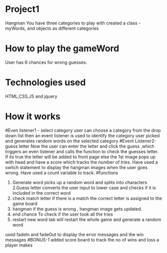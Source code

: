 # Project1
Hangman
You have three categories to play with
created a class - myWords, and objects as different categories
# How to play the gameWord
User has 6 chances for wrong guesses.
# Technologies used
HTML,CSS,JS and jquery
# How it works
#Even listener1 - select category
user can choose a category from the drop down list
then an event listener is used to identify the category user picked and generates random words on the selected category
#Event Listener2-guess letter
Now the user can enter the letter and click the guess ,which triggers an even listener and calls the function to check the guesses letter.
 If its true the letter will be added to front page
else the 1st image pops up with head and have a score which tracks the number of tries.
Have used a switch statement to display the hangman images when the user goes wrong. Have used a count variable to track.
#functions
1. Generate word
picks up a random word and splits into characters
2.Guess letter
converts the user input to lower case and checks if it is included in the correct word
3. check match letter
if there is a match the correct letter is assigned to the game board
4. hangman
if the guess is wrong , hangman image gets updated.
5. end chance
To check if the user took all the tries
6. restart
new word tab will restart the whole game and generate a random word

used fadeIn and fadeOut to display the error messages and the win messages
#BONUS-1
added score board to track the no of wins and loss a player makes
